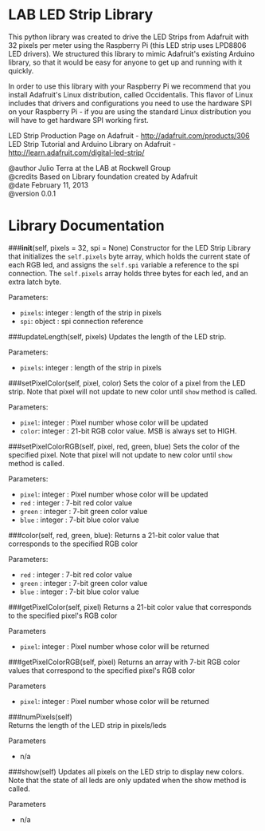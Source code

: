 LAB LED Strip Library 
=====================

This python library was created to drive the LED Strips from Adafruit with 32 pixels per meter using the Raspberry Pi (this LED strip uses LPD8806 LED drivers). We structured this library to mimic Adafruit's existing Arduino library, so that it would be easy for anyone to get up and running with it quickly. 

In order to use this library with your Raspberry Pi we recommend that you install Adafruit's Linux distribution, called Occidentalis. This flavor of Linux includes that drivers and configurations you need to use the hardware SPI on your Raspberry Pi - if you are using the standard Linux distribution you will have to get hardware SPI working first.

LED Strip Production Page on Adafruit - http://adafruit.com/products/306  
LED Strip Tutorial and Arduino Library on Adafruit - http://learn.adafruit.com/digital-led-strip/

@author 	Julio Terra at the LAB at Rockwell Group  
@credits 	Based on Library foundation created by Adafruit  
@date		  February 11, 2013  
@version  0.0.1

Library Documentation
=====================

###__init__(self, pixels = 32, spi = None)
Constructor for the LED Strip Library that initializes the `self.pixels` byte array, which holds the current state of each RGB led, and assigns the `self.spi` variable a reference to the spi connection. The `self.pixels` array holds three bytes for each led, and an extra latch byte.

Parameters:
* `pixels`: integer : length of the strip in pixels
* `spi`: object : spi connection reference

###updateLength(self, pixels)
Updates the length of the LED strip.

Parameters: 
* `pixels`: integer : length of the strip in pixels

###setPixelColor(self, pixel, color)
Sets the color of a pixel from the LED strip. Note that pixel will not update to new color until `show` method is called.

Parameters:
* `pixel`: integer : Pixel number whose color will be updated
* `color`: integer : 21-bit RGB color value. MSB is always set to HIGH.

###setPixelColorRGB(self, pixel, red, green, blue)
Sets the color of the specified pixel. Note that pixel will not update to new color until `show` method is called.

Parameters:
* `pixel`: integer : Pixel number whose color will be updated
* `red` : integer : 7-bit red color value 
* `green` : integer : 7-bit green color value 
* `blue` : integer : 7-bit blue color value 

###color(self, red, green, blue):
Returns a 21-bit color value that corresponds to the specified RGB color

Parameters:
* `red` : integer : 7-bit red color value 
* `green` : integer : 7-bit green color value 
* `blue` : integer : 7-bit blue color value 

###getPixelColor(self, pixel)
Returns a 21-bit color value that corresponds to the specified pixel's RGB color

Parameters
* `pixel`: integer : Pixel number whose color will be returned

###getPixelColorRGB(self, pixel)
Returns an array with 7-bit RGB color values that correspond to the specified pixel's RGB color

Parameters
* `pixel`: integer : Pixel number whose color will be returned

###numPixels(self) 	
Returns the length of the LED strip in pixels/leds

Parameters
* n/a

###show(self)
Updates all pixels on the LED strip to display new colors. Note that the state of all leds are only updated when the show method is called.

Parameters
* n/a


